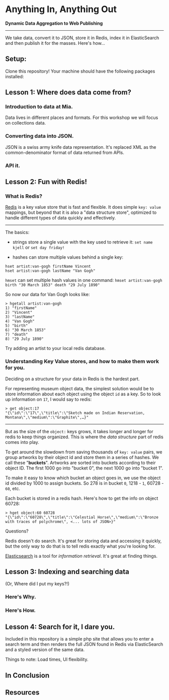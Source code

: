 # Anything In, Anything Out

**Dynamic Data Aggregation to Web Publishing**

---

We take data, convert it to JSON, store it in Redis, index it in ElasticSearch and then publish it for the masses. Here's how...

## Setup:

Clone this repository! Your machine should have the following packages installed:

## Lesson 1: Where does data come from?

### Introduction to data at Mia.

Data lives in different places and formats. For this workshop we will focus on collections data.

### Converting data into JSON.

JSON is a swiss army knife data representation. It's replaced
XML as the common-denominator format of data returned from APIs.

### API it.


## Lesson 2: Fun with Redis!

### What is Redis?

[Redis](http://redis.io) is a key value store that is fast and flexible. It does simple `key: value` mappings, but beyond that it is also a "data structure store", optimized to handle different types of data quickly and effectively.

---

The basics:

* strings store a single value with the key used to retrieve it: `set name kjell` or `set day friday!`

* hashes can store multiple values behind a single key:

```
hset artist:van-gogh firstName Vincent
hset artist:van-gogh lastName "Van Gogh"
```

`hmset` can set multiple hash values in one command: `hmset artist:van-gogh birth "30 March 1853" death "29 July 1890"`

So now our data for Van Gogh looks like:

```
> hgetall artist:van-gogh
1) "firstName"
2) "Vincent"
3) "lastName"
4) "Van Gogh"
5) "birth"
6) "30 March 1853"
7) "death"
8) "29 July 1890"
```

Try adding an artist to your local redis database.

### Understanding Key Value stores, and how to make them work for you.

Deciding on a structure for your data in Redis is the hardest part.

For representing museum object data, the simplest solution would be to
store information about each object using the object `id` as a key. So
to look up information on `17`, I would say to redis:

```
> get object:17
"{\"id\":\"17\",\"title\":\"Sketch made on Indian Reservation, Montana\",\"medium\":\"Graphite\",…}"
```

---

But as the size of the `object:` keys grows, it takes longer and longer
for redis to keep things organized. This is where the *data structure*
part of redis comes into play.

To get around the slowdown from saving thousands of `key: value` pairs,
we group artworks by their object id and store them in a series of
hashes. We call these "**buckets**". Artworks are sorted into buckets
according to their object ID. The first 1000 go into "bucket 0", the
next 1000 go into "bucket 1".

To make it easy to know which bucket an object goes in, we use the
object id divided by 1000 to assign buckets. So 278 is in bucket `0`,
1218 - `1`, 60728 - `60`, etc.

Each bucket is stored in a redis hash. Here's how to get the info on object
60728:

```
> hget object:60 60728
"{\"id\":\"60728\",\"title\":\"Celestial Horse\",\"medium\":\"Bronze with traces of polychrome\", <... lots of JSON>}"
```

Questions?

Redis doesn't do search. It's great for storing data and accessing it
quickly, but the only way to do that is to tell redis exactly what you're
looking for.

[Elasticsearch](https://www.elastic.co/products/elasticsearch) is a tool
for *information retrieval*. It's great at finding things.

## Lesson 3: Indexing and searching data

(Or, Where did I put my keys?!)

### Here's Why.

### Here's How.

## Lesson 4: Search for it, I dare you.

Included in this repository is a simple php site that allows you to enter a search term and then renders the full JSON found in Redis via ElasticSearch and a styled version of the same data.

Things to note: Load times,  UI flexibility.

## In Conclusion

## Resources
